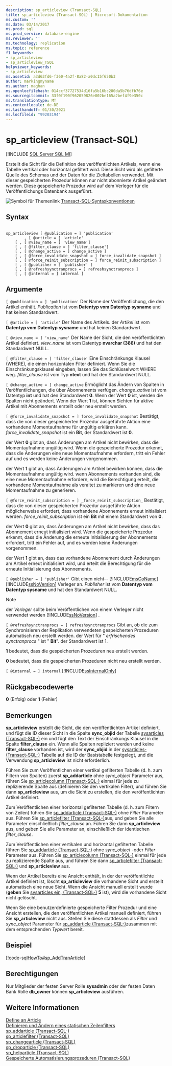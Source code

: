 ```yaml
---
description: sp_articleview (Transact-SQL)
title: sp_articleview (Transact-SQL) | Microsoft-Dokumentation
ms.custom: ''
ms.date: 03/14/2017
ms.prod: sql
ms.prod_service: database-engine
ms.reviewer: ''
ms.technology: replication
ms.topic: reference
f1_keywords:
- sp_articleview
- sp_articleview_TSQL
helpviewer_keywords:
- sp_articleview
ms.assetid: a3d63fd6-f360-4a2f-8a82-a0dc15f650b3
author: markingmyname
ms.author: maghan
ms.openlocfilehash: 014ccf37727534d16fa5b16bc280da5b76dfb76e
ms.sourcegitcommit: 33f0f190f962059826e002be165a2bef4f9e350c
ms.translationtype: MT
ms.contentlocale: de-DE
ms.lasthandoff: 01/30/2021
ms.locfileid: "99203194"
---
```

# <a name="sp_articleview-transact-sql"></a>sp_articleview (Transact-SQL)
[!INCLUDE [SQL Server SQL MI](../../includes/applies-to-version/sql-asdbmi.md)]

  Erstellt die Sicht für die Definition des veröffentlichten Artikels, wenn eine Tabelle vertikal oder horizontal gefiltert wird. Diese Sicht wird als gefilterte Quelle des Schemas und der Daten für die Zieltabellen verwendet. Mit dieser gespeicherten Prozedur können nur nicht abonnierte Artikel geändert werden. Diese gespeicherte Prozedur wird auf dem Verleger für die Veröffentlichungs Datenbank ausgeführt.  
  
 ![Symbol für Themenlink](../../database-engine/configure-windows/media/topic-link.gif "Symbol für Themenlink") [Transact-SQL-Syntaxkonventionen](../../t-sql/language-elements/transact-sql-syntax-conventions-transact-sql.md)  
  
## <a name="syntax"></a>Syntax  
  
```  
  
sp_articleview [ @publication = ] 'publication'  
        , [ @article = ] 'article'  
    [ , [ @view_name = ] 'view_name']  
    [ , [ @filter_clause = ] 'filter_clause']  
    [ , [ @change_active = ] change_active ]  
    [ , [ @force_invalidate_snapshot = ] force_invalidate_snapshot ]  
    [ , [ @force_reinit_subscription = ] force_reinit_subscription ]  
    [ , [ @publisher = ] 'publisher' ]  
    [ , [ @refreshsynctranprocs = ] refreshsynctranprocs ]  
    [ , [ @internal = ] internal ]  
```  
  
## <a name="arguments"></a>Argumente  
`[ @publication = ] 'publication'` Der Name der Veröffentlichung, die den Artikel enthält. *Publication* ist vom **Datentyp vom Datentyp sysname** und hat keinen Standardwert.  
  
`[ @article = ] 'article'` Der Name des Artikels. der *Artikel* ist vom **Datentyp vom Datentyp sysname** und hat keinen Standardwert.  
  
`[ @view_name = ] 'view_name'` Der Name der Sicht, die den veröffentlichten Artikel definiert. *view_name* ist vom Datentyp **nvarchar (386)** und hat den Standardwert NULL.  
  
`[ @filter_clause = ] 'filter_clause'` Eine Einschränkungs Klausel (WHERE), die einen horizontalen Filter definiert. Wenn Sie die Einschränkungsklausel eingeben, lassen Sie das Schlüsselwort WHERE weg. *filter_clause* ist vom Typ **ntext** und hat den Standardwert NULL.  
  
`[ @change_active = ] change_active` Ermöglicht das Ändern von Spalten in Veröffentlichungen, die über Abonnements verfügen. *change_active* ist vom Datentyp **int** und hat den Standardwert **0**. Wenn der Wert **0** ist, werden die Spalten nicht geändert. Wenn der Wert **1** ist, können Sichten für aktive Artikel mit Abonnements erstellt oder neu erstellt werden.  
  
`[ @force_invalidate_snapshot = ] force_invalidate_snapshot` Bestätigt, dass die von dieser gespeicherten Prozedur ausgeführte Aktion eine vorhandene Momentaufnahme für ungültig erklären kann. *force_invalidate_snapshot* ist ein **Bit**, der Standardwert ist **0**.  
  
 der Wert **0** gibt an, dass Änderungen am Artikel nicht bewirken, dass die Momentaufnahme ungültig wird. Wenn die gespeicherte Prozedur erkennt, dass die Änderungen eine neue Momentaufnahme erfordern, tritt ein Fehler auf und es werden keine Änderungen vorgenommen.  
  
 der Wert **1** gibt an, dass Änderungen am Artikel bewirken können, dass die Momentaufnahme ungültig wird. wenn Abonnements vorhanden sind, die eine neue Momentaufnahme erfordern, wird die Berechtigung erteilt, die vorhandene Momentaufnahme als veraltet zu markieren und eine neue Momentaufnahme zu generieren.  
  
`[ @force_reinit_subscription = ] _force_reinit_subscription_` Bestätigt, dass die von dieser gespeicherten Prozedur ausgeführte Aktion möglicherweise erfordert, dass vorhandene Abonnements erneut initialisiert werden. *force_reinit_subscription* ist ein **Bit** mit einem Standardwert von **0**.  
  
 der Wert **0** gibt an, dass Änderungen am Artikel nicht bewirken, dass das Abonnement erneut initialisiert wird. Wenn die gespeicherte Prozedur erkennt, dass die Änderung die erneute Initialisierung der Abonnements erfordert, tritt ein Fehler auf, und es werden keine Änderungen vorgenommen.  
  
 der Wert **1** gibt an, dass das vorhandene Abonnement durch Änderungen am Artikel erneut initialisiert wird, und erteilt die Berechtigung für die erneute Initialisierung des Abonnements.  
  
`[ @publisher = ] 'publisher'` Gibt einen nicht-- [!INCLUDE[msCoName](../../includes/msconame-md.md)] [!INCLUDE[ssNoVersion](../../includes/ssnoversion-md.md)] Verleger an. *Publisher* ist vom **Datentyp vom Datentyp sysname** und hat den Standardwert NULL.  
  
> [!NOTE]  
>  der *Verleger* sollte beim Veröffentlichen von einem Verleger nicht verwendet werden [!INCLUDE[ssNoVersion](../../includes/ssnoversion-md.md)] .  
  
`[ @refreshsynctranprocs = ] refreshsynctranprocs` Gibt an, ob die zum Synchronisieren der Replikation verwendeten gespeicherten Prozeduren automatisch neu erstellt werden. der Wert für " *erfrischendes synctranprocs* " ist " **Bit**". der Standardwert ist 1.  
  
 **1** bedeutet, dass die gespeicherten Prozeduren neu erstellt werden.  
  
 **0** bedeutet, dass die gespeicherten Prozeduren nicht neu erstellt werden.  
  
`[ @internal = ] internal` [!INCLUDE[ssInternalOnly](../../includes/ssinternalonly-md.md)]  
  
## <a name="return-code-values"></a>Rückgabecodewerte  
 **0** (Erfolg) oder **1** (Fehler)  
  
## <a name="remarks"></a>Bemerkungen  
 **sp_articleview** erstellt die Sicht, die den veröffentlichten Artikel definiert, und fügt die ID dieser Sicht in die Spalte **sync_objid** der Tabelle [sysarticles &#40;Transact-SQL-&#41;](../../relational-databases/system-tables/sysarticles-transact-sql.md) ein und fügt den Text der Einschränkungs Klausel in die Spalte **filter_clause** ein. Wenn alle Spalten repliziert werden und keine **filter_clause** vorhanden ist, wird der **sync_objid** in der [sysarticles-&#40;Transact-SQL-&#41;](../../relational-databases/system-tables/sysarticles-transact-sql.md) Tabelle auf die ID der Basistabelle festgelegt, und die Verwendung **sp_articleview** ist nicht erforderlich.  
  
 Führen Sie zum Veröffentlichen einer vertikal gefilterten Tabelle (d. h. zum Filtern von Spalten) zuerst **sp_addarticle** ohne *sync_object* Parameter aus, führen Sie [sp_articlecolumn &#40;Transact-SQL-&#41;](../../relational-databases/system-stored-procedures/sp-articlecolumn-transact-sql.md) einmal für jede zu replizierende Spalte aus (definieren Sie den vertikalen Filter), und führen Sie dann **sp_articleview** aus, um die Sicht zu erstellen, die den veröffentlichten Artikel definiert.  
  
 Zum Veröffentlichen einer horizontal gefilterten Tabelle (d. h. zum Filtern von Zeilen) führen Sie [sp_addarticle &#40;Transact-SQL-&#41;](../../relational-databases/system-stored-procedures/sp-addarticle-transact-sql.md) ohne *Filter* Parameter aus. Führen Sie [sp_articlefilter &#40;Transact-SQL-&#41;](../../relational-databases/system-stored-procedures/sp-articlefilter-transact-sql.md)aus, und geben Sie alle Parameter einschließlich *filter_clause* an. Führen Sie dann **sp_articleview** aus, und geben Sie alle Parameter an, einschließlich der identischen *filter_clause*.  
  
 Zum Veröffentlichen einer vertikalen und horizontal gefilterten Tabelle führen Sie [sp_addarticle &#40;Transact-SQL-&#41;](../../relational-databases/system-stored-procedures/sp-addarticle-transact-sql.md) ohne *sync_object* -oder *Filter* Parameter aus. Führen Sie [sp_articlecolumn &#40;Transact-SQL-&#41;](../../relational-databases/system-stored-procedures/sp-articlecolumn-transact-sql.md) einmal für jede zu replizierende Spalte aus, und führen Sie dann [sp_articlefilter &#40;Transact-SQL-&#41;](../../relational-databases/system-stored-procedures/sp-articlefilter-transact-sql.md) und **sp_articleview** aus.  
  
 Wenn der Artikel bereits eine Ansicht enthält, in der der veröffentlichte Artikel definiert ist, löscht **sp_articleview** die vorhandene Sicht und erstellt automatisch eine neue Sicht. Wenn die Ansicht manuell erstellt wurde (**geben** Sie [sysarticles ein, &#40;Transact-SQL-&#41;](../../relational-databases/system-tables/sysarticles-transact-sql.md) **5** ist), wird die vorhandene Sicht nicht gelöscht.  
  
 Wenn Sie eine benutzerdefinierte gespeicherte Filter Prozedur und eine Ansicht erstellen, die den veröffentlichten Artikel manuell definiert, führen Sie **sp_articleview** nicht aus. Stellen Sie diese stattdessen als *Filter* und *sync_object* Parameter für [sp_addarticle &#40;Transact-SQL-&#41;](../../relational-databases/system-stored-procedures/sp-addarticle-transact-sql.md)zusammen mit dem entsprechenden *Typwert* bereit.  
  
## <a name="example"></a>Beispiel  
 [!code-sql[HowTo#sp_AddTranArticle](../../relational-databases/replication/codesnippet/tsql/sp-articleview-transact-_1.sql)]  
  
## <a name="permissions"></a>Berechtigungen  
 Nur Mitglieder der festen Server Rolle **sysadmin** oder der festen Daten Bank Rolle **db_owner** können **sp_articleview** ausführen.  
  
## <a name="see-also"></a>Weitere Informationen  
 [Define an Article](../../relational-databases/replication/publish/define-an-article.md)   
 [Definieren und Ändern eines statischen Zeilenfilters](../../relational-databases/replication/publish/define-and-modify-a-static-row-filter.md)   
 [sp_addarticle &#40;Transact-SQL-&#41;](../../relational-databases/system-stored-procedures/sp-addarticle-transact-sql.md)   
 [sp_articlefilter &#40;Transact-SQL&#41;](../../relational-databases/system-stored-procedures/sp-articlefilter-transact-sql.md)   
 [sp_changearticle &#40;Transact-SQL&#41;](../../relational-databases/system-stored-procedures/sp-changearticle-transact-sql.md)   
 [sp_droparticle &#40;Transact-SQL&#41;](../../relational-databases/system-stored-procedures/sp-droparticle-transact-sql.md)   
 [sp_helparticle &#40;Transact-SQL&#41;](../../relational-databases/system-stored-procedures/sp-helparticle-transact-sql.md)   
 [Gespeicherte Automatisierungsprozeduren &#40;Transact-SQL&#41;](../../relational-databases/system-stored-procedures/replication-stored-procedures-transact-sql.md)  
  
  
